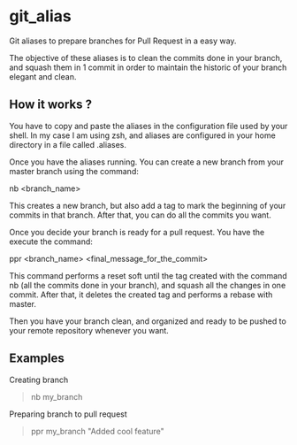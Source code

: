 # git_alias
Git aliases to prepare branches for Pull Request in a easy way.

The objective of these aliases is to clean the commits done in your branch, and squash them in 1 commit in order to maintain 
the historic of your branch elegant and clean.

## How it works ?
You have to copy and paste the aliases in the configuration file used by your shell. In my case I am using zsh, and aliases are
configured in your home directory in a file called .aliases.

Once you have the aliases running. You can create a new branch from your master branch using the command:

nb <branch_name>

This creates a new branch, but also add a tag to mark the beginning of your commits in that branch. After that, you can do all
the commits you want.

Once you decide your branch is ready for a pull request. You have the execute the command:

ppr <branch_name> <final_message_for_the_commit>

This command performs a reset soft until the tag created with the command nb (all the commits done in your branch), and squash 
all the changes in one commit. After that, it deletes the created tag and performs a rebase with master.

Then you have your branch clean, and organized and ready to be pushed to your remote repository whenever you want.


## Examples

Creating branch
> nb my_branch

Preparing branch to pull request
> ppr my_branch "Added cool feature"
